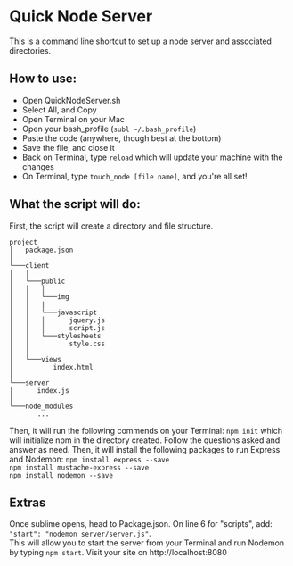 # Quick Node Server

This is a command line shortcut to set up a node server and associated directories.

## How to use:

- Open QuickNodeServer.sh
- Select All, and Copy
- Open Terminal on your Mac
- Open your bash_profile (``subl ~/.bash_profile``)
- Paste the code (anywhere, though best at the bottom)
- Save the file, and close it
- Back on Terminal, type ``reload`` which will update your machine with the changes
- On Terminal, type ``touch_node [file name]``, and you're all set!

## What the script will do:
First, the script will create a directory and file structure.

```
project
│   package.json
│
└───client
│   │
│   └───public
│   │   │
│   │   └───img
│   │   |
│   │   └───javascript
│   │   │      jquery.js
│   │   │      script.js
│   │   └───stylesheets
│   │          style.css
│   │
│   └───views
│          index.html
│   
└───server
│      index.js
│      
└───node_modules
       ...
```

Then, it will run the following commends on your Terminal:
``npm init`` which will initialize npm in the directory created. Follow the questions asked
and answer as need. Then, it will install the following packages to run Express and Nodemon:
``npm install express --save`` <br>
``npm install mustache-express --save`` <br>
``npm install nodemon --save`` <br>

## Extras
Once sublime opens, head to Package.json. On line 6 for "scripts", add:
``"start": "nodemon server/server.js"``. <br>
This will allow you to start the server from your Terminal and run Nodemon by typing ``npm start``.
Visit your site on http://localhost:8080

